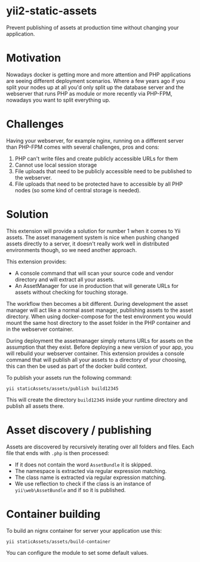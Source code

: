 # yii2-static-assets
Prevent publishing of assets at production time without changing your application.

# Motivation
Nowadays docker is getting more and more attention and PHP applications are seeing different deployment scenarios.
Where a few years ago if you split your nodes up at all you'd only split up the database server and the webserver that runs PHP as module or more recently via PHP-FPM, nowadays you want to split everything up.

# Challenges
Having your webserver, for example nginx, running on a different server than PHP-FPM comes with several challenges, pros and cons:
1. PHP can't write files and create publicly accessible URLs for them
2. Cannot use local session storage
3. File uploads that need to be publicly accessible need to be published to the webserver.
4. File uploads that need to be protected have to accessible by all PHP nodes (so some kind of central storage is needed).

# Solution
This extension will provide a solution for number 1 when it comes to Yii assets.
The asset management system is nice when pushing changed assets directly to a server, it doesn't really work well in distributed environments though, so we need another approach.

This extension provides:
- A console command that will scan your source code and vendor directory and will extract all your assets.
- An AssetManager for use in production that will generate URLs for assets without checking for touching storage.

The workflow then becomes a bit different.
During development the asset manager will act like a normal asset manager, publishing assets to the asset directory. When using docker-compose for the test environment you would mount the same host directory to the asset folder in the PHP container and in the webserver container.

During deployment the assetmanager simply returns URLs for assets on the assumption that they exist. 
Before deploying a new version of your app, you will rebuild your webserver container.
This extension provides a console command that will publish all your assets to a directory of your choosing, this can then be used as part of the docker build context.

To publish your assets run the following command:
````
yii staticAssets/assets/publish build12345
````

This will create the directory `build12345` inside your runtime directory and publish all assets there.

# Asset discovery / publishing
Assets are discovered by recursively iterating over all folders and files.
Each file that ends with `.php` is then processed:
- If it does not contain the word `AssetBundle` it is skipped.
- The namespace is extracted via regular expression matching.
- The class name is extracted via regular expression matching.
- We use reflection to check if the class is an instance of `yii\web\AssetBundle` and if so it is published.

# Container building
To build an nignx container for server your application use this:
````
yii staticAssets/assets/build-container
````
You can configure the module to set some default values.

